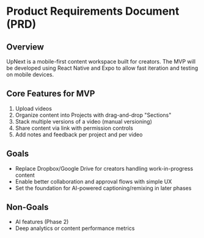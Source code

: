 # Product Requirements Document (PRD)

## Overview
UpNext is a mobile-first content workspace built for creators. The MVP will be developed using React Native and Expo to allow fast iteration and testing on mobile devices.


## Core Features for MVP
1. Upload videos
2. Organize content into Projects with drag-and-drop "Sections"
3. Stack multiple versions of a video (manual versioning)
4. Share content via link with permission controls
5. Add notes and feedback per project and per video

## Goals
- Replace Dropbox/Google Drive for creators handling work-in-progress content
- Enable better collaboration and approval flows with simple UX
- Set the foundation for AI-powered captioning/remixing in later phases

## Non-Goals
- AI features (Phase 2)
- Deep analytics or content performance metrics
